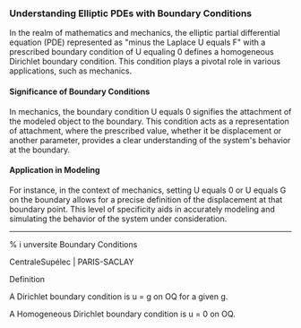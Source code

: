 ### Understanding Elliptic PDEs with Boundary Conditions

In the realm of mathematics and mechanics, the elliptic partial differential equation (PDE) represented as "minus the Laplace U equals F" with a prescribed boundary condition of U equaling 0 defines a homogeneous Dirichlet boundary condition. This condition plays a pivotal role in various applications, such as mechanics.

#### Significance of Boundary Conditions

In mechanics, the boundary condition U equals 0 signifies the attachment of the modeled object to the boundary. This condition acts as a representation of attachment, where the prescribed value, whether it be displacement or another parameter, provides a clear understanding of the system's behavior at the boundary.

#### Application in Modeling

For instance, in the context of mechanics, setting U equals 0 or U equals G on the boundary allows for a precise definition of the displacement at that boundary point. This level of specificity aids in accurately modeling and simulating the behavior of the system under consideration.

---

% i unversite Boundary Conditions

CentraleSupélec | PARIS-SACLAY

Definition

A Dirichlet boundary condition is u = g on OQ for a given g.

A Homogeneous Dirichlet boundary condition is u = 0 on OQ.
